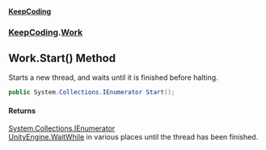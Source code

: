 #### [KeepCoding](index.md 'index')
### [KeepCoding](KeepCoding.md 'KeepCoding').[Work](KeepCoding_Work.md 'KeepCoding.Work')
## Work.Start() Method
Starts a new thread, and waits until it is finished before halting.  
```csharp
public System.Collections.IEnumerator Start();
```
#### Returns
[System.Collections.IEnumerator](https://docs.microsoft.com/en-us/dotnet/api/System.Collections.IEnumerator 'System.Collections.IEnumerator')  
[UnityEngine.WaitWhile](https://docs.microsoft.com/en-us/dotnet/api/UnityEngine.WaitWhile 'UnityEngine.WaitWhile') in various places until the thread has been finished.
